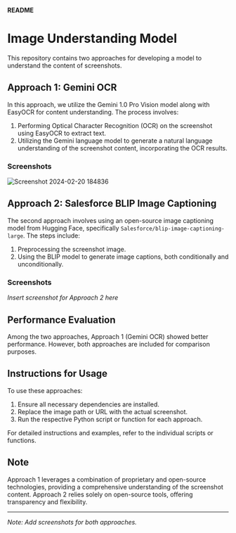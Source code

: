 **README**

# Image Understanding Model

This repository contains two approaches for developing a model to understand the content of screenshots.

## Approach 1: Gemini OCR

In this approach, we utilize the Gemini 1.0 Pro Vision model along with EasyOCR for content understanding. The process involves:

1. Performing Optical Character Recognition (OCR) on the screenshot using EasyOCR to extract text.
2. Utilizing the Gemini language model to generate a natural language understanding of the screenshot content, incorporating the OCR results.

### Screenshots
![Screenshot 2024-02-20 184836](https://github.com/gautham-balraj/Visual-Content-Interpretation/assets/121476362/556964cb-45a8-484b-a8e9-502bd9d93534)


## Approach 2: Salesforce BLIP Image Captioning

The second approach involves using an open-source image captioning model from Hugging Face, specifically `Salesforce/blip-image-captioning-large`. The steps include:

1. Preprocessing the screenshot image.
2. Using the BLIP model to generate image captions, both conditionally and unconditionally.

### Screenshots
*Insert screenshot for Approach 2 here*

## Performance Evaluation

Among the two approaches, Approach 1 (Gemini OCR) showed better performance. However, both approaches are included for comparison purposes.

## Instructions for Usage

To use these approaches:

1. Ensure all necessary dependencies are installed.
2. Replace the image path or URL with the actual screenshot.
3. Run the respective Python script or function for each approach.

For detailed instructions and examples, refer to the individual scripts or functions.

## Note

Approach 1 leverages a combination of proprietary and open-source technologies, providing a comprehensive understanding of the screenshot content. Approach 2 relies solely on open-source tools, offering transparency and flexibility.

---

*Note: Add screenshots for both approaches.*
